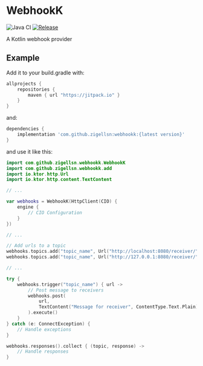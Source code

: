 # WebhookK

![Java CI](https://github.com/zigellsn/WebhookK/workflows/Java%20CI/badge.svg) 
[![Release](https://jitpack.io/v/zigellsn/WebhookK.svg)](https://jitpack.io/#zigellsn/WebhookK)

A Kotlin webhook provider

## Example

Add it to your build.gradle with:
```gradle
allprojects {
    repositories {
        maven { url "https://jitpack.io" }
    }
}
```
and:
```gradle
dependencies {
    implementation 'com.github.zigellsn:webhookk:{latest version}'
}
```

and use it like this:
```Kotlin
import com.github.zigellsn.webhookk.WebhookK
import com.github.zigellsn.webhookk.add
import io.ktor.http.Url
import io.ktor.http.content.TextContent

// ...

var webhooks = WebhookK(HttpClient(CIO) {
    engine {
        // CIO Configuration
    }
})

// ...

// Add urls to a topic
webhooks.topics.add("topic_name", Url("http://localhost:8080/receiver/"))
webhooks.topics.add("topic_name", Url("http://127.0.0.1:8080/receiver/"))

// ...

try {
    webhooks.trigger("topic_name") { url ->
        // Post message to receivers
        webhooks.post(
            url,
            TextContent("Message for receiver", ContentType.Text.Plain)
        ).execute()
    }
} catch (e: ConnectException) {
    // Handle exceptions
}    

webhooks.responses().collect { (topic, response) -> 
    // Handle responses
}
```